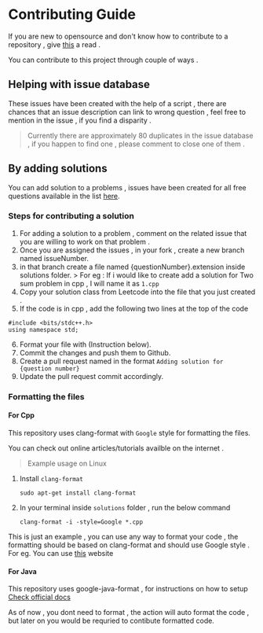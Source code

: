 

# Contributing Guide 

If you are new to opensource and don't know how to contribute to a repository , give [this](https://www.dataschool.io/how-to-contribute-on-github/)	a read . 

You can contribute to this project through couple of ways . 

## Helping with issue database 

These issues have been created with the help of a script , there are chances that an issue description can link to wrong question , feel free to mention in the issue , if you find a disparity . 

> Currently there are approximately 80 duplicates in the issue database , if you happen to find one , please comment to close one of them .


## By adding solutions

You can add solution to a problems , issues  have been created for all free questions available in the list [here](https://github.com/amanv8060/Leetcode-Questions/blob/main/QUESTIONS.md).

### Steps for contributing a solution 

 1. For adding a solution to a problem , comment on the related issue that you are willing to work on that problem .
 2. Once you are assigned the issues  , in your fork , create a new branch named issueNumber. 
 3.  in that branch create  a file named  {questionNumber}.extension inside solutions folder.
 	> For eg : If i would like to create add a solution for Two sum problem in cpp , I will name it as `1.cpp`
 4. Copy your solution class from Leetcode into the file that you just created . 
 5.  If the code is in cpp , add the following two lines at the top of the code 
 
    #include <bits/stdc++.h>
    using namespace std;
 6. Format your file with (Instruction below).
 7. Commit the changes and push them to Github.
 8. Create a pull request named in the format `Adding solution for {question number}`
 9. Update the pull request commit accordingly.


### Formatting the files 

#### For Cpp

This repository uses clang-format with `Google` style for formatting the files.

You can check out online articles/tutorials availble on the internet .

> Example usage on Linux

 1. Install `clang-format` 
 
 	  `sudo apt-get install clang-format`
    
 2. In your terminal inside `solutions` folder , run the below command
 
 	  `clang-format -i -style=Google *.cpp`
    
This is just an example , you can use any way to format your code , the formatting should be based on clang-format and should use Google style . 
For eg. You can use [this](http://format.krzaq.cc/) website

#### For Java

This repository uses google-java-format , for instructions on how to setup [Check official docs](https://github.com/google/google-java-format)

As of now , you dont need to format , the action will auto format the code , but later on you would be requried to contibute formatted code.
 
